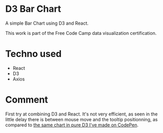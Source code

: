 # D3 Bar Chart

A simple Bar Chart using D3 and React.

This work is part of the Free Code Camp data visualization certification.

# Techno used

* React
* D3
* Axios

# Comment

First try at combining D3 and React. It's not very efficient, as seen in the little delay there is between mouse move and the tooltip positionning, as compared to [the same chart in pure D3 I've made on CodePen](https://codepen.io/LCreation/full/OjzBbK/).